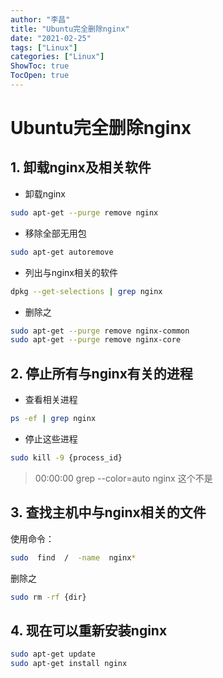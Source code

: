 ```yaml
---
author: "李昌"
title: "Ubuntu完全删除nginx"
date: "2021-02-25"
tags: ["Linux"]
categories: ["Linux"]
ShowToc: true
TocOpen: true
---
```


# Ubuntu完全删除nginx

## 1. 卸载nginx及相关软件

* 卸载nginx
```bash
sudo apt-get --purge remove nginx
```


* 移除全部无用包 
```bash
sudo apt-get autoremove
```


* 列出与nginx相关的软件
```bash
dpkg --get-selections | grep nginx
```


* 删除之
```bash
sudo apt-get --purge remove nginx-common
sudo apt-get --purge remove nginx-core
```

## 2. 停止所有与nginx有关的进程

* 查看相关进程
```bash
ps -ef | grep nginx
```


* 停止这些进程
```bash
sudo kill -9 {process_id}
```
> 00:00:00 grep --color=auto nginx 这个不是


## 3. 查找主机中与nginx相关的文件
使用命令：
```bash
sudo  find  /  -name  nginx*
```

删除之
```bash
sudo rm -rf {dir}
```

## 4. 现在可以重新安装nginx

```bash
sudo apt-get update
sudo apt-get install nginx
```

